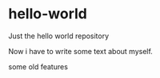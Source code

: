 # hello-world
Just the hello world repository

Now i have to write some text about myself.


some old features
